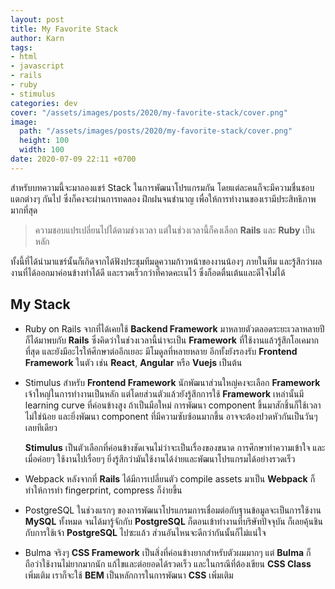 ```yaml
---
layout: post
title: My Favorite Stack
author: Karn
tags:
- html
- javascript
- rails
- ruby
- stimulus
categories: dev
cover: "/assets/images/posts/2020/my-favorite-stack/cover.png"
image:
  path: "/assets/images/posts/2020/my-favorite-stack/cover.png"
  height: 100
  width: 100
date: 2020-07-09 22:11 +0700
---
```

สำหรับบทความนี้จะมาลองแชร์ Stack ในการพัฒนาโปรแกรมกัน โดยแต่ละคนก็จะมีความชื่นชอบแตกต่างๆ กันไป ซึ่งก็คงจะผ่านการทดลอง ฝึกฝนจนชำนาญ เพื่อให้การทำงานของเรามีประสิทธิภาพมากที่สุด

> ความชอบแปรเปลี่ยนไปได้ตามช่วงเวลา แต่ในช่วงเวลานี้ก็คงเลือก **Rails** และ **Ruby** เป็นหลัก

ทั้งนี้ที่ได้นำมาแชร์นั้นก็เกิดจากได้ฟังประชุมทีมดูความก้าวหน้าของงานน้องๆ ภายในทีม และรู้สึกว่าผลงานที่ได้ออกมาค่อนข้างทำได้ดี และรวดเร็วกว่าที่คาดคะเนไว้ ซึ่งก็อดตื่นเต้นและดีใจไม่ได้

## My Stack

- Ruby on Rails
จากที่ได้เคยใช้ **Backend Framework** มาหลายตัวตลอดระยะเวลาหลายปี ก็ได้มาพบกับ **Rails** ซึ่งคิดว่าในช่วงเวลานี้น่าจะเป็น **Framework** ที่ใช้งานแล้วรู้สึกโอเคมากที่สุด และยังมีอะไรให้ศึกษาต่ออีกเยอะ มีโมดูลที่หลายหลาย อีกทั้งยังรองรับ **Frontend Framework** ในตัว เช่น **React**, **Angular** หรือ **Vuejs** เป็นต้น

- Stimulus
สำหรับ **Frontend Framework** นักพัฒนาส่วนใหญ่คงจะเลือก **Framework** เจ้าใหญ่ในการทำงานเป็นหลัก แต่โดยส่วนตัวแล้วยังรู้สึกการใช้ **Framework** เหล่านั้นมี learning curve ที่ค่อนข้างสูง ถ้าเป็นมือใหม่ การพัฒนา component ขึ้นมาสักชิ้นก็ใช้เวลาไม่ใช่น้อย และยิ่งพัฒนา component ที่มีความซับซ้อนมากขึ้น อาจจะต้องปวดหัวกันเป็นวันๆ เลยทีเดียว

  **Stimulus** เป็นตัวเลือกที่ค่อนข้างชัดเจนไม่ว่าจะเป็นเรื่องของขนาด การศึกษาทำความเข้าใจ และเมื่อค่อยๆ ใช้งานไปเรื่อยๆ ยิ่งรู้สึกว่ามันใช้งานได้ง่ายและพัฒนาโปรแกรมได้อย่างรวดเร็ว

- Webpack
หลังจากที่ **Rails** ได้มีการเปลี่ยนตัว compile assets มาเป็น **Webpack** ก็ทำให้การทำ fingerprint, compress ก็ง่ายขึ้น

- PostgreSQL
ในช่วงแรกๆ ของการพัฒนาโปรแกรมการเชื่อมต่อกับฐานข้อมูลจะเป็นการใช้งาน **MySQL** ทั้งหมด จนได้มารู้จักกับ **PostgreSQL** ก็ตอนเข้าทำงานที่บริษัทปัจจุบัน ก็เลยคุ้นชินกับการใช้เจ้า **PostgreSQL** ไปซะแล้ว ส่วนอันไหนจะดีกว่ากันนั้นก็ไม่แน่ใจ

- Bulma
จริงๆ **CSS Framework** เป็นสิ่งที่ค่อนข้างยากสำหรับตัวผมมากๆ แต่ **Bulma** ก็ถือว่าใช้งานไม่ยากมากนัก แก้ไขและต่อยอดได้รวดเร็ว และในกรณีที่ต้องเขียน **CSS Class** เพิ่มเติม เราก็จะใช้ **BEM** เป็นหลักการในการพัฒนา **CSS** เพิ่มเติม